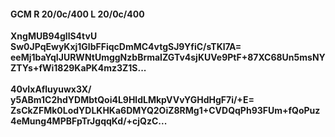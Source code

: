 #### GCM R 20/0c/400 L 20/0c/400
**XngMUB94gllS4tvU**<br/>**Sw0JPqEwyKxj1GlbFFiqcDmMC4vtgSJ9YfiC/sTKl7A=**<br/>**eeMj1baYqIJURWNtUmggNzbBrmaIZGTv4sjKUVe9PtF+87XC68Un5msNYZTYs+fWi1829KaPK4mz3Z1S...**<br/><br/>
**40vIxAfluyuwx3X/**<br/>**y5ABm1C2hdYDMbtQoi4L9HldLMkpVVvYGHdHgF7i/+E=**<br/>**ZsCkZFMk0LodYDLKHKa6DMYQ2OiZ8RMg1+CVDQqPh93FUm+fQoPuz4eMung4MPBFpTrJgqqKd/+cjQzC...**